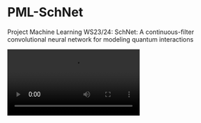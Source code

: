 # PML-SchNet
Project Machine Learning WS23/24: SchNet: A continuous-filter convolutional neural network for modeling quantum interactions

![](visualization/atoms.mp4)